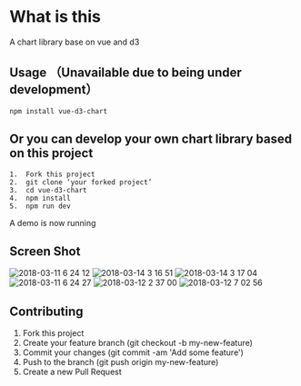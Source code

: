 # What is this
A chart library base on vue and d3
## Usage （Unavailable due to being under development）
```
npm install vue-d3-chart
```
## Or you can develop your own chart library based on this project
```
1.  Fork this project
2.  git clone ‘your forked project’
3.  cd vue-d3-chart
4.  npm install
5.  npm run dev
```
A demo is now running
## Screen Shot
![2018-03-11 6 24 12](https://user-images.githubusercontent.com/21496977/37252278-81dc109c-2559-11e8-9362-d225130d893c.png)
![2018-03-14 3 16 51](https://user-images.githubusercontent.com/21496977/37388274-cf1aa68c-279a-11e8-8636-35879c07bba6.png)
![2018-03-14 3 17 04](https://user-images.githubusercontent.com/21496977/37388276-cf4e6bfc-279a-11e8-914f-3fd5ff97357a.png)
![2018-03-11 6 24 27](https://user-images.githubusercontent.com/21496977/37252281-8270e30c-2559-11e8-9885-1962436688a9.png)
![2018-03-12 2 37 00](https://user-images.githubusercontent.com/21496977/37268873-13fa7d16-2603-11e8-9eb8-95a1b874e68b.png)
![2018-03-12 7 02 56](https://user-images.githubusercontent.com/21496977/37280189-0aa56102-2628-11e8-9977-70f6881e2d4f.png)
## Contributing
1. Fork this project
2. Create your feature branch (git checkout -b my-new-feature)
3. Commit your changes (git commit -am 'Add some feature')
4. Push to the branch (git push origin my-new-feature)
5. Create a new Pull Request
